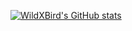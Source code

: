 [![WildXBird's GitHub stats](https://github-readme-stats.vercel.app/api?username=WildXBird&show_icons=true&hide_title=true&hide_border=true)](https://githubmemory.com/@WildXBird)
